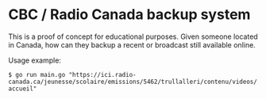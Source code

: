 # CBC / Radio Canada backup system

This is a proof of concept for educational purposes.
Given someone located in Canada, how can they backup a recent or broadcast still available online.

Usage example:

```$ go run main.go "https://ici.radio-canada.ca/jeunesse/scolaire/emissions/5462/trullalleri/contenu/videos/accueil"```
